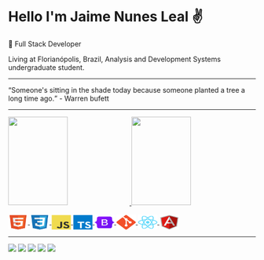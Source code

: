 <h1> Hello I'm Jaime Nunes Leal ✌</h1>
<p>🚀 Full Stack Developer</p>
<p>Living at Florianópolis, Brazil, Analysis and Development Systems undergraduate student.</p>
<hr>
<p><q>Someone's sitting in the shade today because someone planted a tree a long time ago.</q> - Warren bufett</p>
<hr>
<div>
  <a href="https://github.com/jaimenunes">
  <img height="180em" width="49%" src="https://github-readme-stats.vercel.app/api?username=jaimenunes&show_icons=true&theme=midnight-purple&include_all_commits=true&count_private=true"/>
  <img height="180em" width="49%" src="https://github-readme-stats.vercel.app/api/top-langs/?username=jaimenunes&layout=compact&langs_count=7&theme=midnight-purple"/>
</div>
<div style="display: inline_block"><br>
  <img align="center" alt="HTML" height="30" width="40" src="https://raw.githubusercontent.com/devicons/devicon/master/icons/html5/html5-original.svg">
  <img align="center" alt="CSS" height="30" width="40" src="https://raw.githubusercontent.com/devicons/devicon/master/icons/css3/css3-original.svg">
  <img align="center" alt="JS" height="30" width="40" src="https://raw.githubusercontent.com/devicons/devicon/master/icons/javascript/javascript-original.svg">
  <img align="center" alt="TS" height="30" width="40" src="https://raw.githubusercontent.com/devicons/devicon/master/icons/typescript/typescript-original.svg">
  <img align="center" alt="bootstrap" height="30" width="40" src="https://raw.githubusercontent.com/devicons/devicon/master/icons/bootstrap/bootstrap-original.svg">
  <img align="center" alt="git" height="30" width="40" src="https://raw.githubusercontent.com/devicons/devicon/master/icons/git/git-original.svg">
  <img align="center" alt="React" height="30" width="40" src="https://raw.githubusercontent.com/devicons/devicon/master/icons/react/react-original.svg">
  <img align="center" alt="React" height="30" width="40" src="https://raw.githubusercontent.com/devicons/devicon/master/icons/angularjs/angularjs-original.svg">
  
</div>
  
 <hr>
 
<div> 
  <a href="https://instagram.com/jaimenunesleal" target="_blank"><img src="https://img.shields.io/badge/-Instagram-%23333?style=for-the-badge&logo=instagram&logoColor=white"      target="_blank"></a>
  <a href = "mailto:jaimenunesleal@gmail.com"><img src="https://img.shields.io/badge/-Gmail-%23333?style=for-the-badge&logo=gmail&logoColor=white" target="_blank"></a>
  <a href="https://www.linkedin.com/in/jaimenunesleal/" target="_blank"><img src="https://img.shields.io/badge/-LinkedIn-%23333?style=for-the-badge&logo=linkedin&logoColor=white"      target="_blank"></a>
  <a href="https://twitter.com/jaimenunesleal" target="_blank"><img src="https://img.shields.io/badge/-Twitter-%23333?style=for-the-badge&logo=twitter&logoColor=white"      target="_blank"></a>
  <a href = "https://codepen.io/JaimeNunes"><img src="https://img.shields.io/badge/-Codepen-%23333?style=for-the-badge&logo=codepen&logoColor=white" target="_blank"></a>
  
</div>
 

